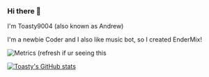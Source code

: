 ### Hi there 👋

I'm Toasty9004 (also known as Andrew)

I'm a newbie Coder and I also like music bot, so I created EnderMix!

![Metrics (refresh if ur seeing this](https://metrics.lecoq.io/Toasty9004Dev?template=classic&config.timezone=Asia%2FBangkok)

[![Toasty's GitHub stats](https://github-readme-stats.vercel.app/api?username=Toasty9004Dev&show_icons=true&theme=cobalt)](https://github.com/Toasty9004Dev)
